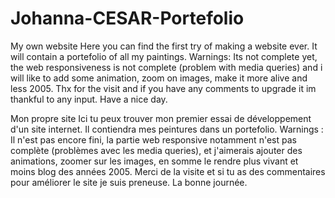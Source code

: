 # Johanna-CESAR-Portefolio
My own website 
Here you can find the first try of making a website ever. It will contain a portefolio of all my paintings.
Warnings: Its not complete yet, the web responsiveness is not complete (problem with media queries) and i will like to add some animation, zoom on images, make it more alive and less 2005. 
Thx for the visit and if you have any comments to upgrade it im thankful to any input. 
Have a nice day. 

Mon propre site 
Ici tu peux trouver mon premier essai de développement d'un site internet. Il contiendra mes peintures dans un portefolio. 
Warnings : Il n'est pas encore fini, la partie web responsive notamment n'est pas complète (problèmes avec les media queries), et j'aimerais ajouter des animations, zoomer sur les images, en somme le rendre plus vivant et moins blog des années 2005.
Merci de la visite et si tu as des commentaires pour améliorer le site je suis preneuse. 
La bonne journée.
